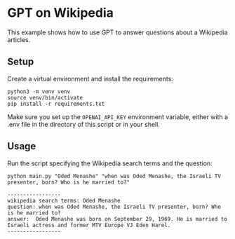 # GPT on Wikipedia

This example shows how to use GPT to answer questions about a Wikipedia articles.

## Setup
Create a virtual environment and install the requirements:
```
python3 -m venv venv
source venv/bin/activate
pip install -r requirements.txt
```

Make sure you set up the `OPENAI_API_KEY` environment variable, either with a .env file in the directory of this script or in your shell.

## Usage
Run the script specifying the Wikipedia search terms and the question:

```
python main.py "Oded Menashe" "when was Oded Menashe, the Israeli TV presenter, born? Who is he married to?"
```

```
-----------------
wikipedia search terms: Oded Menashe
question: when was Oded Menashe, the Israeli TV presenter, born? Who is he married to?
answer:  Oded Menashe was born on September 29, 1969. He is married to Israeli actress and former MTV Europe VJ Eden Harel.
-----------------

```
